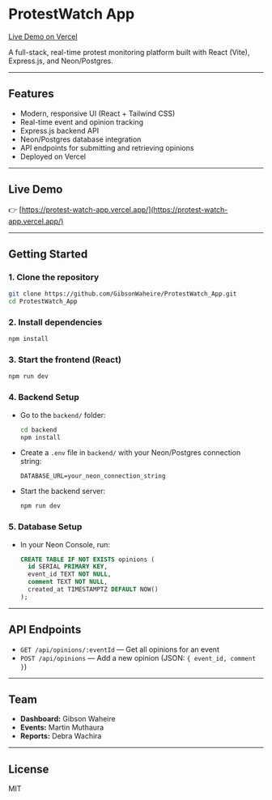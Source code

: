 # ProtestWatch App

[Live Demo on Vercel](https://protest-watch-app.vercel.app/)

A full-stack, real-time protest monitoring platform built with React (Vite), Express.js, and Neon/Postgres.

---

## Features
- Modern, responsive UI (React + Tailwind CSS)
- Real-time event and opinion tracking
- Express.js backend API
- Neon/Postgres database integration
- API endpoints for submitting and retrieving opinions
- Deployed on Vercel

---

## Live Demo
👉 [https://protest-watch-app.vercel.app/](https://protest-watch-app.vercel.app/)

---

## Getting Started

### 1. Clone the repository
```bash
git clone https://github.com/GibsonWaheire/ProtestWatch_App.git
cd ProtestWatch_App
```

### 2. Install dependencies
```bash
npm install
```

### 3. Start the frontend (React)
```bash
npm run dev
```

### 4. Backend Setup
- Go to the `backend/` folder:
  ```bash
  cd backend
  npm install
  ```
- Create a `.env` file in `backend/` with your Neon/Postgres connection string:
  ```env
  DATABASE_URL=your_neon_connection_string
  ```
- Start the backend server:
  ```bash
  npm run dev
  ```

### 5. Database Setup
- In your Neon Console, run:
  ```sql
  CREATE TABLE IF NOT EXISTS opinions (
    id SERIAL PRIMARY KEY,
    event_id TEXT NOT NULL,
    comment TEXT NOT NULL,
    created_at TIMESTAMPTZ DEFAULT NOW()
  );
  ```

---

## API Endpoints
- `GET /api/opinions/:eventId` — Get all opinions for an event
- `POST /api/opinions` — Add a new opinion (JSON: `{ event_id, comment }`)

---

## Team
- **Dashboard:** Gibson Waheire
- **Events:** Martin Muthaura
- **Reports:** Debra Wachira

---

## License
MIT
